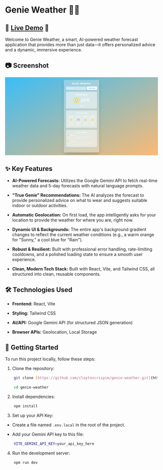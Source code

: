 # Genie Weather 🧞‍♂️


## 🚀 [<ins>Live Demo</ins>](https://claytoncrispim.github.io/genie-weather/) 🚀

Welcome to Genie Weather, a smart, AI-powered weather forecast application that provides more than just data—it offers personalized advice and a dynamic, immersive experience.

## 📷 Screenshot
![A screenshot of the Genie Weather application showing the main interface with the current and 5-days weather forecast, and recommendations.](assets/screenshot.png)

## ✨ Key Features

* **AI-Powered Forecasts:** Utilizes the Google Gemini API to fetch real-time weather data and 5-day forecasts with natural language prompts.

* **"True Genie" Recommendations:** The AI analyzes the forecast to provide personalized advice on what to wear and suggests suitable indoor or outdoor activities.

* **Automatic Geolocation:** On first load, the app intelligently asks for your location to provide the weather for where you are, right now.

* **Dynamic UI & Backgrounds:** The entire app's background gradient changes to reflect the current weather conditions (e.g., a warm orange for "Sunny," a cool blue for "Rain").

* **Robust & Resilient:** Built with professional error handling, rate-limiting cooldowns, and a polished loading state to ensure a smooth user experience.

* **Clean, Modern Tech Stack:** Built with React, Vite, and Tailwind CSS, all structured into clean, reusable components.

## 🛠️ Technologies Used

* **Frontend:** React, Vite

* **Styling:** Tailwind CSS

* **AI/API:** Google Gemini API (for structured JSON generation)

* **Browser APIs:** Geolocation, Local Storage

## 🚀 Getting Started

To run this project locally, follow these steps:

1. Clone the repository:
```bash
    git clone [https://github.com/claytoncrispim/genie-weather.git](https://github.com/claytoncrispim/genie-weather.git)
```
```bash    
    cd genie-weather
```
2. Install dependencies:
```bash
    npm install
```
3. Set up your API Key:

- Create a file named `.env.local` in the root of the project.

- Add your Gemini API key to this file:
```bash
    VITE_GEMINI_API_KEY=your_api_key_here
```
4. Run the development server:
```bash
    npm run dev
```